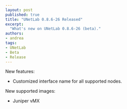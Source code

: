 ```yaml
---
layout: post
published: true
title: "UNetLab 0.8.6-26 Released"
excerpt:
  "What's new on UNetLab 0.8.6-26 (beta)."
authors:
- andrea
tags:
- UNetLab
- Beta
- Release
---
```

New features:
* Customized interface name for all supported nodes.

New supported images:

* Juniper vMX

